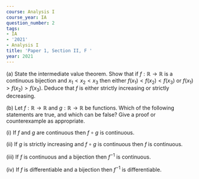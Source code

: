 ```yaml
---
course: Analysis I
course_year: IA
question_number: 2
tags:
- IA
- '2021'
- Analysis I
title: 'Paper 1, Section II, F '
year: 2021
---
```




(a) State the intermediate value theorem. Show that if $f: \mathbb{R} \rightarrow \mathbb{R}$ is a continuous bijection and $x_{1}<x_{2}<x_{3}$ then either $f\left(x_{1}\right)<f\left(x_{2}\right)<f\left(x_{3}\right)$ or $f\left(x_{1}\right)>f\left(x_{2}\right)>f\left(x_{3}\right)$. Deduce that $f$ is either strictly increasing or strictly decreasing.

(b) Let $f: \mathbb{R} \rightarrow \mathbb{R}$ and $g: \mathbb{R} \rightarrow \mathbb{R}$ be functions. Which of the following statements are true, and which can be false? Give a proof or counterexample as appropriate.

(i) If $f$ and $g$ are continuous then $f \circ g$ is continuous.

(ii) If $g$ is strictly increasing and $f \circ g$ is continuous then $f$ is continuous.

(iii) If $f$ is continuous and a bijection then $f^{-1}$ is continuous.

(iv) If $f$ is differentiable and a bijection then $f^{-1}$ is differentiable.